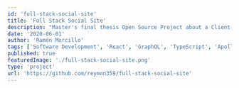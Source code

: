 ```yaml
---
id: 'full-stack-social-site'
title: 'Full Stack Social Site'
description: "Master's final thesis Open Source Project about a Client-Server social site app"
date: '2020-06-01'
author: 'Ramón Morcillo'
tags: ['Software Development', 'React', 'GraphQL', 'TypeScript', 'Apollo']
published: true
featuredImage: './full-stack-social-site.png'
type: 'project'
url: 'https://github.com/reymon359/full-stack-social-site'
---
```

